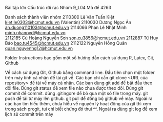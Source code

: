 Bài tập lớn Cấu trúc rời rạc
Nhóm 9_L04 
Mã đề 4263

Danh sách thành viên nhóm
2110300	    Lê Văn Tuấn Kiệt	kiet.le0303@hcmut.edu.vn	    (Valentin)
2110030	    Dương Ngọc Ân	    an.duong110103@hcmut.edu.vn	
2114066	    Phan Lê Nhật Minh	minh.phanpvd@hcmut.edu.vn	
2112185	    Cù Hoàng Nguyễn Sơn	son.cu3856@hcmut.edu.vn	
2112887	    Từ Huy Bảo	        bao.tu4545@hcmut.edu.vn	
2112122 	Nguyễn Hồng Quân	quan.nguyenhg12@hcmut.edu.vn	

Folder Instructions bao gồm một số hướng dẫn cách sử dụng R, Latex, Git, Github


Về cách sử dụng Git, Github bằng command line.
Đầu tiên chọn một folder trên máy tính cá nhân để tải git về.
Các bạn chỉ cần git clone <URL của repository> để tải về máy cá nhân.
Các bạn dùng git add để bắt đầu theo dõi file.
Dùng git status để xem file nào chưa được theo dõi.
Dùng git commit để commit.
dùng .gitingore để bỏ qua một số file trong máy.
git push để tải từ máy lên github.
git pull để đồng bộ github về máy.
Ngoài ra các bạn tìm hiểu thêm, chưa hiểu về nguyên lý hoạt động của git thì xem trong sách progit, tui chỉ biết chừng đó thui ^^.
Ngoài ra dùng git log để xem lịch sử commit trên máy